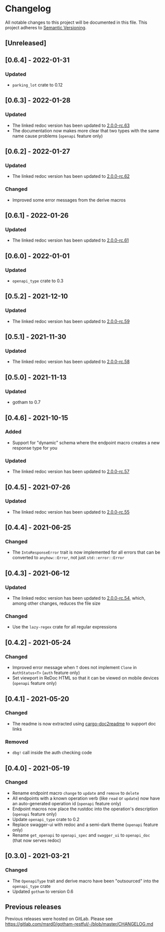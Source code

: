 # Changelog

All notable changes to this project will be documented in this file.
This project adheres to [Semantic Versioning](https://semver.org).

## [Unreleased]

## [0.6.4] - 2022-01-31
### Updated
 - `parking_lot` crate to 0.12

## [0.6.3] - 2022-01-28
### Updated
 - The linked redoc version has been updated to [2.0.0-rc.63](https://github.com/Redocly/redoc/blob/master/CHANGELOG.md#200-rc63-2022-01-27)
 - The documentation now makes more clear that two types with the same name cause problems (`openapi` feature only)

## [0.6.2] - 2022-01-27
### Updated
 - The linked redoc version has been updated to [2.0.0-rc.62](https://github.com/Redocly/redoc/blob/master/CHANGELOG.md#200-rc62-2022-01-26)

### Changed
 - Improved some error messages from the derive macros

## [0.6.1] - 2022-01-26
### Updated
 - The linked redoc version has been updated to [2.0.0-rc.61](https://github.com/Redocly/redoc/blob/master/CHANGELOG.md#200-rc61-2022-01-26)

## [0.6.0] - 2022-01-01
### Updated
 - `openapi_type` crate to 0.3

## [0.5.2] - 2021-12-10
### Updated
 - The linked redoc version has been updated to [2.0.0-rc.59](https://github.com/Redocly/redoc/blob/master/CHANGELOG.md#200-rc59-2021-12-09)

## [0.5.1] - 2021-11-30
### Updated
 - The linked redoc version has been updated to [2.0.0-rc.58](https://github.com/Redocly/redoc/releases/tag/v2.0.0-rc.58)

## [0.5.0] - 2021-11-13
### Updated
 - gotham to 0.7

## [0.4.6] - 2021-10-15
### Added
 - Support for "dynamic" schema where the endpoint macro creates a new response type for you

### Updated
 - The linked redoc version has been updated to [2.0.0-rc.57](https://github.com/Redocly/redoc/blob/master/CHANGELOG.md#200-rc57-2021-10-11)

## [0.4.5] - 2021-07-26
### Updated
 - The linked redoc version has been updated to [2.0.0-rc.55](https://github.com/Redocly/redoc/releases/tag/v2.0.0-rc.55)

## [0.4.4] - 2021-06-25
### Changed
 - The `IntoResponseError` trait is now implemented for all errors that can be converted to `anyhow::Error`, not just `std::error::Error`

## [0.4.3] - 2021-06-12
### Updated
 - The linked redoc version has been updated to [2.0.0-rc.54](https://github.com/Redocly/redoc/releases/tag/v2.0.0-rc.54),
   which, among other changes, reduces the file size

### Changed
 - Use the `lazy-regex` crate for all regular expressions

## [0.4.2] - 2021-05-24
### Changed
 - Improved error message when `T` does not implement `Clone` in `AuthStatus<T>` (`auth` feature only)
 - Set viewport in ReDoc HTML so that it can be viewed on mobile devices (`openapi` feature only)

## [0.4.1] - 2021-05-20
### Changed
 - The readme is now extracted using [cargo-doc2readme] to support doc links

### Removed
 - `dbg!` call inside the auth checking code

## [0.4.0] - 2021-05-19
### Changed
 - Rename endpoint macro `change` to `update` and `remove` to `delete`
 - All endpoints with a known operation verb (like `read` or `update`) now have an auto-generated operation id (`openapi` feature only)
 - Endpoint macros now place the rustdoc into the operation's description (`openapi` feature only)
 - Update `openapi_type` crate to 0.2
 - Replace swagger-ui with redoc and a semi-dark theme (`openapi` feature only)
 - Rename `get_openapi` to `openapi_spec` and `swagger_ui` to `openapi_doc` (that now serves redoc)

## [0.3.0] - 2021-03-21
### Changed
 - The `OpenapiType` trait and derive macro have been "outsourced" into the `openapi_type` crate
 - Updated `gotham` to version 0.6

## Previous releases
Previous releases were hosted on GitLab. Please see https://gitlab.com/msrd0/gotham-restful/-/blob/master/CHANGELOG.md

 [cargo-doc2readme]: https://github.com/msrd0/cargo-doc2readme
